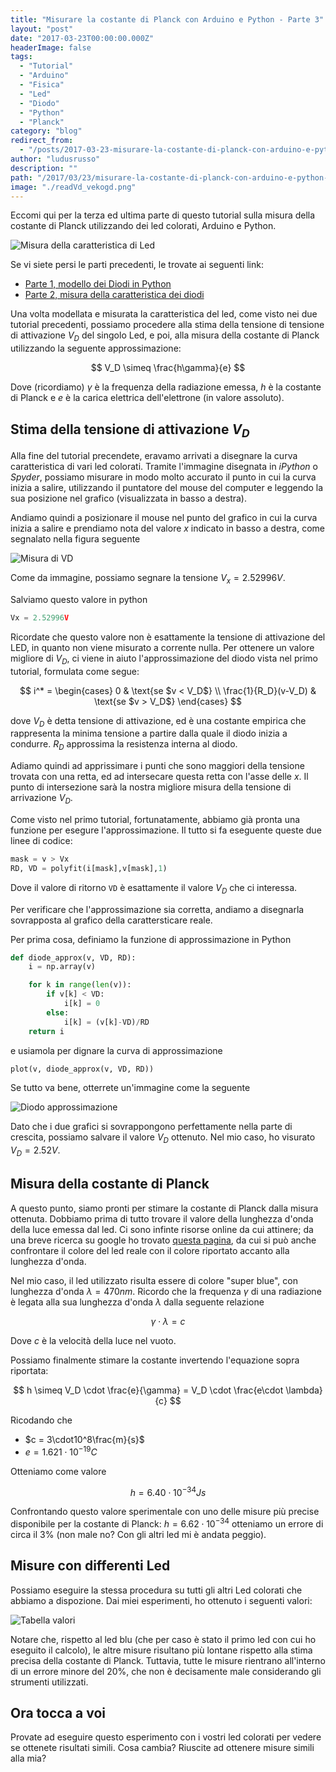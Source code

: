 ```yaml
---
title: "Misurare la costante di Planck con Arduino e Python - Parte 3"
layout: "post"
date: "2017-03-23T00:00:00.000Z"
headerImage: false
tags:
  - "Tutorial"
  - "Arduino"
  - "Fisica"
  - "Led"
  - "Diodo"
  - "Python"
  - "Planck"
category: "blog"
redirect_from:
  - "/posts/2017-03-23-misurare-la-costante-di-planck-con-arduino-e-python-parte-3"
author: "ludusrusso"
description: ""
path: "/2017/03/23/misurare-la-costante-di-planck-con-arduino-e-python-parte-3/"
image: "./readVd_vekogd.png"
---
```


Eccomi qui per la terza ed ultima parte di questo tutorial sulla misura della costante di Planck utilizzando dei led colorati, Arduino e Python.

![Misura della caratteristica di Led](./WhatsApp_Image_2017-03-22_at_00.29.13_qmfajj.jpg)

Se vi siete persi le parti precedenti, le trovate ai seguenti link:

- [Parte 1, modello dei Diodi in Python](http://www.ludusrusso.cc/posts/2017-02-22-misurare-la-costante-di-plank-con-arduino-e-python-parte-1)
- [Parte 2, misura della caratteristica dei diodi](http://www.ludusrusso.cc/posts/2017-03-21-misurare-la-costante-di-plank-con-arduino-e-python-parte-2)

Una volta modellata e misurata la caratteristica del led, come visto nei due tutorial precedenti, possiamo procedere alla stima della tensione di tensione di attivazione $V_D$ del singolo Led, e poi, alla misura della costante di Planck utilizzando la seguente approssimazione:

$$
V_D \simeq \frac{h\gamma}{e}
$$

Dove (ricordiamo) $\gamma$ è la frequenza della radiazione emessa, $h$ è la costante di Planck e $e$ è la carica elettrica dell'elettrone (in valore assoluto).

## Stima della tensione di attivazione $V_D$

Alla fine del tutorial precendete, eravamo arrivati a disegnare la curva caratteristica di vari led colorati.
Tramite l'immagine disegnata in _iPython_ o _Spyder_, possiamo misurare in modo molto accurato il punto in cui la curva inizia a salire, utilizzando il puntatore del mouse del computer e leggendo la sua posizione nel grafico (visualizzata in basso a destra).

Andiamo quindi a posizionare il mouse nel punto del grafico in cui la curva inizia a salire e prendiamo nota del valore $x$ indicato in basso a destra, come segnalato nella figura seguente

![Misura di VD](./readVd_vekogd.png)

Come da immagine, possiamo segnare la tensione $V_x = 2.52996V$.

Salviamo questo valore in python

```python
Vx = 2.52996V
```

Ricordate che questo valore non è esattamente la tensione di attivazione del LED, in quanto non viene misurato a corrente nulla. Per ottenere un valore migliore di $V_D$, ci viene in aiuto l'approssimazione del diodo vista nel primo tutorial, formulata come segue:

$$
i^* =
\begin{cases}
	0 & \text{se $v < V_D$} \\
	\frac{1}{R_D}(v-V_D) & \text{se $v > V_D$}
\end{cases}
$$

dove $V_D$ è detta tensione di attivazione, ed è una costante empirica che rappresenta la minima tensione a partire dalla quale il diodo inizia a condurre. $R_D$ approssima la resistenza interna al diodo.

Adiamo quindi ad apprissimare i punti che sono maggiori della tensione trovata con una retta, ed ad intersecare questa retta con l'asse delle $x$. Il punto di intersezione sarà la nostra migliore misura della tensione di arrivazione $V_D$.

Come visto nel primo tutorial, fortunatamente, abbiamo già pronta una funzione per esegure l'approssimazione. Il tutto si fa eseguente queste due linee di codice:

```python
mask = v > Vx
RD, VD = polyfit(i[mask],v[mask],1)
```

Dove il valore di ritorno `VD` è esattamente il valore $V_D$ che ci interessa.

Per verificare che l'approssimazione sia corretta, andiamo a disegnarla sovrapposta al grafico della carattersticare reale.

Per prima cosa, definiamo la funzione di approssimazione in Python

```python
def diode_approx(v, VD, RD):
    i = np.array(v)

    for k in range(len(v)):
        if v[k] < VD:
            i[k] = 0
        else:
            i[k] = (v[k]-VD)/RD
    return i
```

e usiamola per dignare la curva di approssimazione

```python
plot(v, diode_approx(v, VD, RD))
```

Se tutto va bene, otterrete un'immagine come la seguente

![Diodo approssimazione](./approx_diodo_reale_mectuj.png)

Dato che i due grafici si sovrappongono perfettamente nella parte di crescita, possiamo salvare il valore $V_D$ ottenuto. Nel mio caso, ho visurato $V_D= 2.52V$.

## Misura della costante di Planck

A questo punto, siamo pronti per stimare la costante di Planck dalla misura ottenuta. Dobbiamo prima di tutto trovare il valore della lunghezza d'onda della luce emessa dal led. Ci sono infinte risorse online da cui attinere; da una breve ricerca su google ho trovato [questa pagina](http://www.theledlight.com/color_chart.html), da cui si può anche confrontare il colore del led reale con il colore riportato accanto alla lunghezza d'onda.

Nel mio caso, il led utilizzato risulta essere di colore "super blue", con lunghezza d'onda $\lambda=470nm$. Ricordo che la frequenza $\gamma$ di una radiazione è legata alla sua lunghezza d'onda $\lambda$ dalla seguente relazione

$$
\gamma\cdot\lambda = c
$$

Dove $c$ è la velocità della luce nel vuoto.

Possiamo finalmente stimare la costante invertendo l'equazione sopra riportata:

$$
h \simeq V_D \cdot \frac{e}{\gamma} = V_D \cdot \frac{e\cdot \lambda}{c}
$$

Ricodando che

- $c = 3\cdot10^8\frac{m}{s}$
- $e = 1.621\cdot 10^{-19} C$

Otteniamo come valore

$$
h = 6.40 \cdot 10^{-34} Js
$$

Confrontando questo valore sperimentale con uno delle misure più precise disponibile per la costante di Planck: $h=6.62\cdot 10^{-34}$ otteniamo un errore di circa il $3\%$ (non male no? Con gli altri led mi è andata peggio).

## Misure con differenti Led

Possiamo eseguire la stessa procedura su tutti gli altri Led colorati che abbiamo a dispozione. Dai miei esperimenti, ho ottenuto i seguenti valori:

![Tabella valori](./Schermata_2017-03-24_alle_00.22.19_mrjd5a.png)

Notare che, rispetto al led blu (che per caso è stato il primo led con cui ho eseguito il calcolo), le altre misure risultano più lontane rispetto alla stima precisa della costante di Planck. Tuttavia, tutte le misure rientrano all'interno di un errore minore del 20%, che non è decisamente male considerando gli strumenti utilizzati.

## Ora tocca a voi

Provate ad eseguire questo esperimento con i vostri led colorati per vedere se ottenete risultati simili. Cosa cambia? Riuscite ad ottenere misure simili alla mia?

